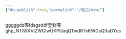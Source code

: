 ```yaml
---
{"dg-publish":true,"permalink":"/笔记/new/"}
---
```


gggggdz等fdsgsddf登封等
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